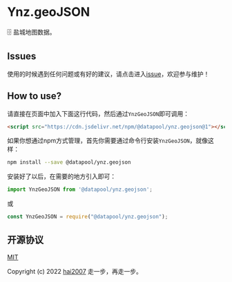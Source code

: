 # Ynz.geoJSON
🗄️ 盐城地图数据。

## Issues
使用的时候遇到任何问题或有好的建议，请点击进入[issue](https://github.com/hai2007/datapool/issues)，欢迎参与维护！

## How to use?

请直接在页面中加入下面这行代码，然后通过```YnzGeoJSON```即可调用：

```html
<script src="https://cdn.jsdelivr.net/npm/@datapool/ynz.geojson@1"></script>
```

如果你想通过npm方式管理，首先你需要通过命令行安装``````YnzGeoJSON``````，就像这样：

```bash
npm install --save @datapool/ynz.geojson
```

安装好了以后，在需要的地方引入即可：

```js
import YnzGeoJSON from '@datapool/ynz.geojson';
```

或

```js
const YnzGeoJSON = require("@datapool/ynz.geojson");
```

开源协议
---------------------------------------
[MIT](https://github.com/hai2007/datapool/blob/master/LICENSE)

Copyright (c) 2022 [hai2007](https://hai2007.gitee.io/sweethome/) 走一步，再走一步。

